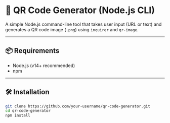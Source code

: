 # 🚀 QR Code Generator (Node.js CLI)

A simple Node.js command-line tool that takes user input (URL or text) and generates a QR code image (`.png`) using `inquirer` and `qr-image`.

---

## 📦 Requirements

- Node.js (v14+ recommended)
- npm

---

## 🛠 Installation

```bash
git clone https://github.com/your-username/qr-code-generator.git
cd qr-code-generator
npm install

